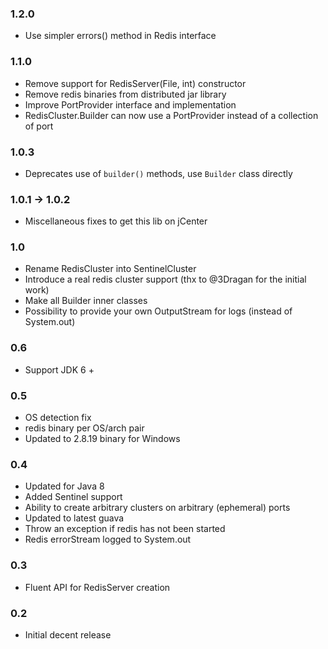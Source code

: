 ### 1.2.0

 * Use simpler errors() method in Redis interface

### 1.1.0

 * Remove support for RedisServer(File, int) constructor
 * Remove redis binaries from distributed jar library
 * Improve PortProvider interface and implementation
 * RedisCluster.Builder can now use a PortProvider instead of a collection of port

### 1.0.3

 * Deprecates use of `builder()` methods, use `Builder` class directly

### 1.0.1 -> 1.0.2
 * Miscellaneous fixes to get this lib on jCenter 

### 1.0
 * Rename RedisCluster into SentinelCluster
 * Introduce a real redis cluster support (thx to @3Dragan for the initial work)
 * Make all Builder inner classes
 * Possibility to provide your own OutputStream for logs (instead of System.out)

### 0.6
 * Support JDK 6 +

### 0.5
 * OS detection fix
 * redis binary per OS/arch pair
 * Updated to 2.8.19 binary for Windows

### 0.4 
 * Updated for Java 8
 * Added Sentinel support
 * Ability to create arbitrary clusters on arbitrary (ephemeral) ports
 * Updated to latest guava 
 * Throw an exception if redis has not been started
 * Redis errorStream logged to System.out

### 0.3
 * Fluent API for RedisServer creation

### 0.2
 * Initial decent release
